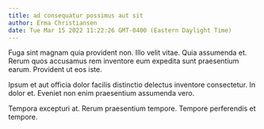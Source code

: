 ```yaml
---
title: ad consequatur possimus aut sit
author: Erma Christiansen
date: Tue Mar 15 2022 11:22:26 GMT-0400 (Eastern Daylight Time)
---
```

Fuga sint magnam quia provident non. Illo velit vitae. Quia assumenda et. Rerum quos accusamus rem inventore eum expedita sunt praesentium earum. Provident ut eos iste.

 Ipsum et aut officia dolor facilis distinctio delectus inventore consectetur. In dolor et. Eveniet non enim praesentium assumenda vero.

 Tempora excepturi at. Rerum praesentium tempore. Tempore perferendis et tempore.